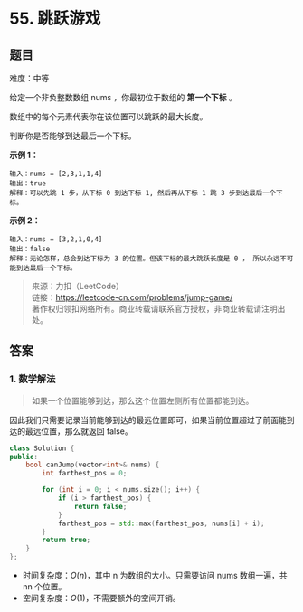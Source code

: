# 55. 跳跃游戏

## 题目

难度：中等

给定一个非负整数数组 nums ，你最初位于数组的 **第一个下标** 。

数组中的每个元素代表你在该位置可以跳跃的最大长度。

判断你是否能够到达最后一个下标。

**示例 1：**

```
输入：nums = [2,3,1,1,4]
输出：true
解释：可以先跳 1 步，从下标 0 到达下标 1, 然后再从下标 1 跳 3 步到达最后一个下标。

```

**示例 2：**

```
输入：nums = [3,2,1,0,4]
输出：false
解释：无论怎样，总会到达下标为 3 的位置。但该下标的最大跳跃长度是 0 ， 所以永远不可能到达最后一个下标。

```

> 来源：力扣（LeetCode）  
> 链接：<https://leetcode-cn.com/problems/jump-game/>  
> 著作权归领扣网络所有。商业转载请联系官方授权，非商业转载请注明出处。

## 答案

### 1. 数学解法

> 如果一个位置能够到达，那么这个位置左侧所有位置都能到达。

因此我们只需要记录当前能够到达的最远位置即可，如果当前位置超过了前面能到达的最远位置，那么就返回 false。

```c++
class Solution {
public:
    bool canJump(vector<int>& nums) {
        int farthest_pos = 0;

        for (int i = 0; i < nums.size(); i++) {
            if (i > farthest_pos) {
                return false;
            }
            farthest_pos = std::max(farthest_pos, nums[i] + i);
        }
        return true;
    }
};
```

* 时间复杂度：$O(n)$，其中 n 为数组的大小。只需要访问 nums 数组一遍，共 nn 个位置。
* 空间复杂度：$O(1)$，不需要额外的空间开销。
